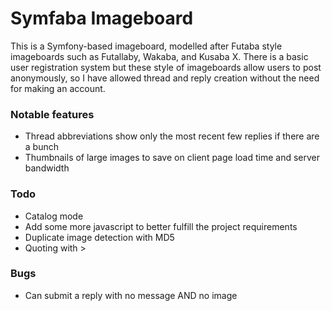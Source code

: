 # Symfaba Imageboard

This is a Symfony-based imageboard, modelled after Futaba style imageboards such as Futallaby, Wakaba, and Kusaba X. There is a basic user registration system but these style of imageboards allow users to post anonymously, so I have allowed thread and reply creation without the need for making an account.

### Notable features
- Thread abbreviations show only the most recent few replies if there are a bunch
- Thumbnails of large images to save on client page load time and server bandwidth

### Todo
- Catalog mode
- Add some more javascript to better fulfill the project requirements
- Duplicate image detection with MD5
- Quoting with >


### Bugs
- Can submit a reply with no message AND no image